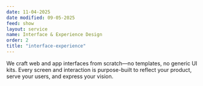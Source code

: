 ```yaml
---
date: 11-04-2025
date modified: 09-05-2025
feed: show
layout: service
name: Interface & Experience Design
order: 2
title: "interface-experience"
---
```


We craft web and app interfaces from scratch—no templates, no generic UI kits. Every screen and interaction is purpose-built to reflect your product, serve your users, and express your vision.